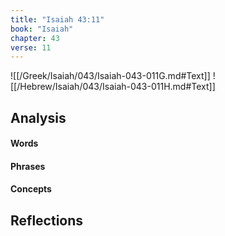 ```yaml
---
title: "Isaiah 43:11"
book: "Isaiah"
chapter: 43
verse: 11
---
```

![[/Greek/Isaiah/043/Isaiah-043-011G.md#Text]]
![[/Hebrew/Isaiah/043/Isaiah-043-011H.md#Text]]

## Analysis

#### Words

#### Phrases

#### Concepts

## Reflections
